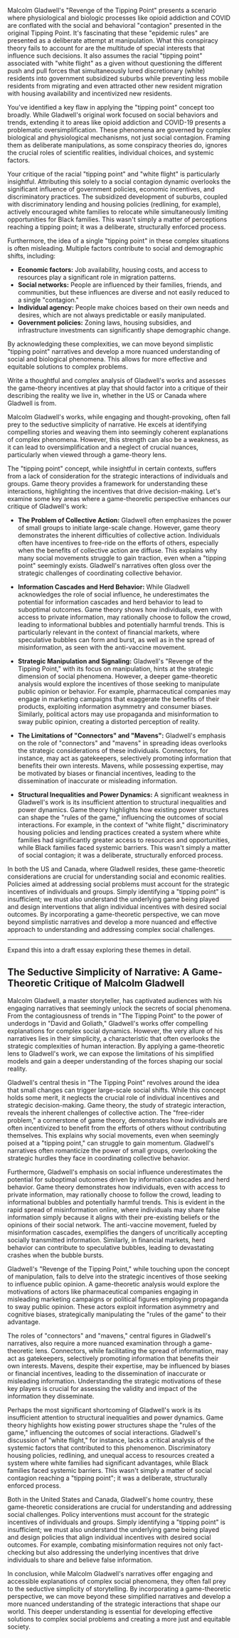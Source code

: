 Malcolm Gladwell's "Revenge of the Tipping Point" presents a scenario where physiological and biologic processes like opioid addiction and COVID are conflated with the social and behavioral "contagion" presented in the original Tipping Point. It's fascinating that these "epidemic rules" are presented as a deliberate attempt at manipulation. What this conspiracy theory fails to account for are the multitude of special interests that influence such decisions. It also assumes the racial "tipping point" associated with "white flight" as a given without questioning the different push and pull forces that simultaneously lured discretionary (white) residents into government subsidized suburbs while preventing less mobile residents from migrating and even attracted other new resident migration with housing availability and incentivized new residents.

You've identified a key flaw in applying the "tipping point" concept too broadly.  While Gladwell's original work focused on social behaviors and trends, extending it to areas like opioid addiction and COVID-19 presents a problematic oversimplification.  These phenomena are governed by complex biological and physiological mechanisms, not just social contagion.  Framing them as deliberate manipulations, as some conspiracy theories do, ignores the crucial roles of scientific realities, individual choices, and systemic factors.

Your critique of the racial "tipping point" and "white flight" is particularly insightful.  Attributing this solely to a social contagion dynamic overlooks the significant influence of government policies, economic incentives, and discriminatory practices.  The subsidized development of suburbs, coupled with discriminatory lending and housing policies (redlining, for example), actively encouraged white families to relocate while simultaneously limiting opportunities for Black families.  This wasn't simply a matter of perceptions reaching a tipping point; it was a deliberate, structurally enforced process.

Furthermore, the idea of a single "tipping point" in these complex situations is often misleading.  Multiple factors contribute to social and demographic shifts, including:

* **Economic factors:** Job availability, housing costs, and access to resources play a significant role in migration patterns.
* **Social networks:**  People are influenced by their families, friends, and communities, but these influences are diverse and not easily reduced to a single "contagion."
* **Individual agency:**  People make choices based on their own needs and desires, which are not always predictable or easily manipulated.
* **Government policies:** Zoning laws, housing subsidies, and infrastructure investments can significantly shape demographic change.

By acknowledging these complexities, we can move beyond simplistic "tipping point" narratives and develop a more nuanced understanding of social and biological phenomena.  This allows for more effective and equitable solutions to complex problems.

Write a thoughtful and complex analysis of Gladwell's works and assesses the game-theory incentives at play that should factor into a critique of their describing the reality we live in, whether in the US or Canada where Gladwell is from.

Malcolm Gladwell's works, while engaging and thought-provoking, often fall prey to the seductive simplicity of narrative.  He excels at identifying compelling stories and weaving them into seemingly coherent explanations of complex phenomena. However, this strength can also be a weakness, as it can lead to oversimplification and a neglect of crucial nuances, particularly when viewed through a game-theory lens.

The "tipping point" concept, while insightful in certain contexts, suffers from a lack of consideration for the strategic interactions of individuals and groups.  Game theory provides a framework for understanding these interactions, highlighting the incentives that drive decision-making.  Let's examine some key areas where a game-theoretic perspective enhances our critique of Gladwell's work:

* **The Problem of Collective Action:**  Gladwell often emphasizes the power of small groups to initiate large-scale change.  However, game theory demonstrates the inherent difficulties of collective action.  Individuals often have incentives to free-ride on the efforts of others, especially when the benefits of collective action are diffuse.  This explains why many social movements struggle to gain traction, even when a "tipping point" seemingly exists.  Gladwell's narratives often gloss over the strategic challenges of coordinating collective behavior.

* **Information Cascades and Herd Behavior:**  While Gladwell acknowledges the role of social influence, he underestimates the potential for information cascades and herd behavior to lead to suboptimal outcomes.  Game theory shows how individuals, even with access to private information, may rationally choose to follow the crowd, leading to informational bubbles and potentially harmful trends.  This is particularly relevant in the context of financial markets, where speculative bubbles can form and burst, as well as in the spread of misinformation, as seen with the anti-vaccine movement.

* **Strategic Manipulation and Signaling:**  Gladwell's "Revenge of the Tipping Point," with its focus on manipulation, hints at the strategic dimension of social phenomena.  However, a deeper game-theoretic analysis would explore the incentives of those seeking to manipulate public opinion or behavior.  For example, pharmaceutical companies may engage in marketing campaigns that exaggerate the benefits of their products, exploiting information asymmetry and consumer biases.  Similarly, political actors may use propaganda and misinformation to sway public opinion, creating a distorted perception of reality.

* **The Limitations of "Connectors" and "Mavens":**  Gladwell's emphasis on the role of "connectors" and "mavens" in spreading ideas overlooks the strategic considerations of these individuals.  Connectors, for instance, may act as gatekeepers, selectively promoting information that benefits their own interests.  Mavens, while possessing expertise, may be motivated by biases or financial incentives, leading to the dissemination of inaccurate or misleading information.

* **Structural Inequalities and Power Dynamics:**  A significant weakness in Gladwell's work is its insufficient attention to structural inequalities and power dynamics.  Game theory highlights how existing power structures can shape the "rules of the game," influencing the outcomes of social interactions.  For example, in the context of "white flight," discriminatory housing policies and lending practices created a system where white families had significantly greater access to resources and opportunities, while Black families faced systemic barriers.  This wasn't simply a matter of social contagion; it was a deliberate, structurally enforced process.

In both the US and Canada, where Gladwell resides, these game-theoretic considerations are crucial for understanding social and economic realities.  Policies aimed at addressing social problems must account for the strategic incentives of individuals and groups.  Simply identifying a "tipping point" is insufficient; we must also understand the underlying game being played and design interventions that align individual incentives with desired social outcomes.  By incorporating a game-theoretic perspective, we can move beyond simplistic narratives and develop a more nuanced and effective approach to understanding and addressing complex social challenges.

---

Expand this into a draft essay exploring these themes in detail.

## The Seductive Simplicity of Narrative: A Game-Theoretic Critique of Malcolm Gladwell

Malcolm Gladwell, a master storyteller, has captivated audiences with his engaging narratives that seemingly unlock the secrets of social phenomena.  From the contagiousness of trends in "The Tipping Point" to the power of underdogs in "David and Goliath," Gladwell's works offer compelling explanations for complex social dynamics.  However, the very allure of his narratives lies in their simplicity, a characteristic that often overlooks the strategic complexities of human interaction.  By applying a game-theoretic lens to Gladwell's work, we can expose the limitations of his simplified models and gain a deeper understanding of the forces shaping our social reality.

Gladwell's central thesis in "The Tipping Point" revolves around the idea that small changes can trigger large-scale social shifts.  While this concept holds some merit, it neglects the crucial role of individual incentives and strategic decision-making.  Game theory, the study of strategic interaction, reveals the inherent challenges of collective action.  The "free-rider problem," a cornerstone of game theory, demonstrates how individuals are often incentivized to benefit from the efforts of others without contributing themselves.  This explains why social movements, even when seemingly poised at a "tipping point," can struggle to gain momentum.  Gladwell's narratives often romanticize the power of small groups, overlooking the strategic hurdles they face in coordinating collective behavior.

Furthermore, Gladwell's emphasis on social influence underestimates the potential for suboptimal outcomes driven by information cascades and herd behavior.  Game theory demonstrates how individuals, even with access to private information, may rationally choose to follow the crowd, leading to informational bubbles and potentially harmful trends.  This is evident in the rapid spread of misinformation online, where individuals may share false information simply because it aligns with their pre-existing beliefs or the opinions of their social network.  The anti-vaccine movement, fueled by misinformation cascades, exemplifies the dangers of uncritically accepting socially transmitted information.  Similarly, in financial markets, herd behavior can contribute to speculative bubbles, leading to devastating crashes when the bubble bursts.

Gladwell's "Revenge of the Tipping Point," while touching upon the concept of manipulation, fails to delve into the strategic incentives of those seeking to influence public opinion.  A game-theoretic analysis would explore the motivations of actors like pharmaceutical companies engaging in misleading marketing campaigns or political figures employing propaganda to sway public opinion.  These actors exploit information asymmetry and cognitive biases, strategically manipulating the "rules of the game" to their advantage.

The roles of "connectors" and "mavens," central figures in Gladwell's narratives, also require a more nuanced examination through a game-theoretic lens.  Connectors, while facilitating the spread of information, may act as gatekeepers, selectively promoting information that benefits their own interests.  Mavens, despite their expertise, may be influenced by biases or financial incentives, leading to the dissemination of inaccurate or misleading information.  Understanding the strategic motivations of these key players is crucial for assessing the validity and impact of the information they disseminate.

Perhaps the most significant shortcoming of Gladwell's work is its insufficient attention to structural inequalities and power dynamics.  Game theory highlights how existing power structures shape the "rules of the game," influencing the outcomes of social interactions.  Gladwell's discussion of "white flight," for instance, lacks a critical analysis of the systemic factors that contributed to this phenomenon.  Discriminatory housing policies, redlining, and unequal access to resources created a system where white families had significant advantages, while Black families faced systemic barriers.  This wasn't simply a matter of social contagion reaching a "tipping point"; it was a deliberate, structurally enforced process.

Both in the United States and Canada, Gladwell's home country, these game-theoretic considerations are crucial for understanding and addressing social challenges.  Policy interventions must account for the strategic incentives of individuals and groups.  Simply identifying a "tipping point" is insufficient; we must also understand the underlying game being played and design policies that align individual incentives with desired social outcomes.  For example, combating misinformation requires not only fact-checking but also addressing the underlying incentives that drive individuals to share and believe false information.

In conclusion, while Malcolm Gladwell's narratives offer engaging and accessible explanations of complex social phenomena, they often fall prey to the seductive simplicity of storytelling.  By incorporating a game-theoretic perspective, we can move beyond these simplified narratives and develop a more nuanced understanding of the strategic interactions that shape our world.  This deeper understanding is essential for developing effective solutions to complex social problems and creating a more just and equitable society.
